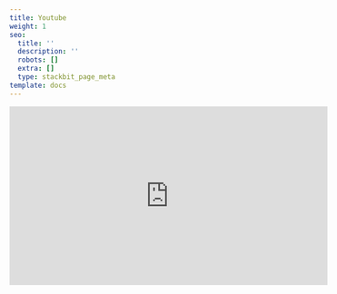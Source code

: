 ```yaml
---
title: Youtube
weight: 1
seo:
  title: ''
  description: ''
  robots: []
  extra: []
  type: stackbit_page_meta
template: docs
---
```

<iframe width="560" height="315" src="https://www.youtube.com/embed/xGZSWvFess8" title="YouTube video player" frameborder="0" allow="accelerometer; autoplay; clipboard-write; encrypted-media; gyroscope; picture-in-picture" allowfullscreen></iframe>

